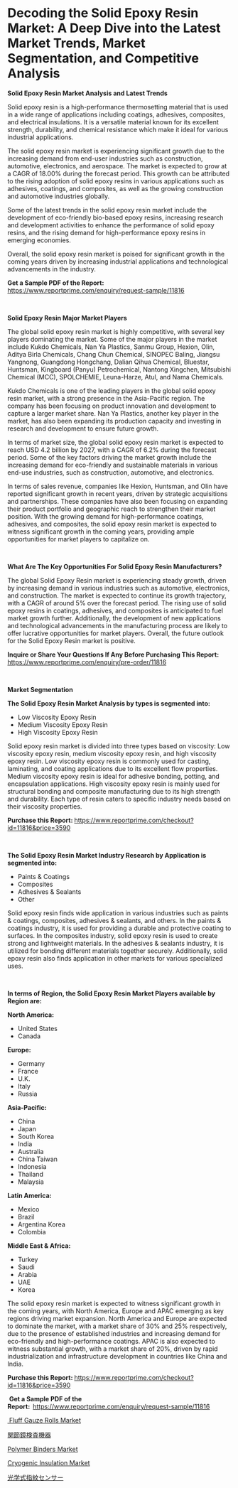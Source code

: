 <p><h1>Decoding the Solid Epoxy Resin Market: A Deep Dive into the Latest Market Trends, Market Segmentation, and Competitive Analysis</h1></p><p><strong>Solid Epoxy Resin Market Analysis and Latest Trends</strong></p>
<p><p>Solid epoxy resin is a high-performance thermosetting material that is used in a wide range of applications including coatings, adhesives, composites, and electrical insulations. It is a versatile material known for its excellent strength, durability, and chemical resistance which make it ideal for various industrial applications.</p><p>The solid epoxy resin market is experiencing significant growth due to the increasing demand from end-user industries such as construction, automotive, electronics, and aerospace. The market is expected to grow at a CAGR of 18.00% during the forecast period. This growth can be attributed to the rising adoption of solid epoxy resins in various applications such as adhesives, coatings, and composites, as well as the growing construction and automotive industries globally.</p><p>Some of the latest trends in the solid epoxy resin market include the development of eco-friendly bio-based epoxy resins, increasing research and development activities to enhance the performance of solid epoxy resins, and the rising demand for high-performance epoxy resins in emerging economies.</p><p>Overall, the solid epoxy resin market is poised for significant growth in the coming years driven by increasing industrial applications and technological advancements in the industry.</p></p>
<p><strong>Get a Sample PDF of the Report:&nbsp;</strong> <a href="https://www.reportprime.com/enquiry/request-sample/11816">https://www.reportprime.com/enquiry/request-sample/11816</a></p>
<p>&nbsp;</p>
<p><strong>Solid Epoxy Resin Major Market Players</strong></p>
<p><p>The global solid epoxy resin market is highly competitive, with several key players dominating the market. Some of the major players in the market include Kukdo Chemicals, Nan Ya Plastics, Sanmu Group, Hexion, Olin, Aditya Birla Chemicals, Chang Chun Chemical, SINOPEC Baling, Jiangsu Yangnong, Guangdong Hongchang, Dalian Qihua Chemical, Bluestar, Huntsman, Kingboard (Panyu) Petrochemical, Nantong Xingchen, Mitsubishi Chemical (MCC), SPOLCHEMIE, Leuna-Harze, Atul, and Nama Chemicals.</p><p>Kukdo Chemicals is one of the leading players in the global solid epoxy resin market, with a strong presence in the Asia-Pacific region. The company has been focusing on product innovation and development to capture a larger market share. Nan Ya Plastics, another key player in the market, has also been expanding its production capacity and investing in research and development to ensure future growth.</p><p>In terms of market size, the global solid epoxy resin market is expected to reach USD 4.2 billion by 2027, with a CAGR of 6.2% during the forecast period. Some of the key factors driving the market growth include the increasing demand for eco-friendly and sustainable materials in various end-use industries, such as construction, automotive, and electronics.</p><p>In terms of sales revenue, companies like Hexion, Huntsman, and Olin have reported significant growth in recent years, driven by strategic acquisitions and partnerships. These companies have also been focusing on expanding their product portfolio and geographic reach to strengthen their market position. With the growing demand for high-performance coatings, adhesives, and composites, the solid epoxy resin market is expected to witness significant growth in the coming years, providing ample opportunities for market players to capitalize on.</p></p>
<p>&nbsp;</p>
<p><strong>What Are The Key Opportunities For Solid Epoxy Resin Manufacturers?</strong></p>
<p><p>The global Solid Epoxy Resin market is experiencing steady growth, driven by increasing demand in various industries such as automotive, electronics, and construction. The market is expected to continue its growth trajectory, with a CAGR of around 5% over the forecast period. The rising use of solid epoxy resins in coatings, adhesives, and composites is anticipated to fuel market growth further. Additionally, the development of new applications and technological advancements in the manufacturing process are likely to offer lucrative opportunities for market players. Overall, the future outlook for the Solid Epoxy Resin market is positive.</p></p>
<p><strong>Inquire or Share Your Questions If Any Before Purchasing This Report:</strong> <a href="https://www.reportprime.com/enquiry/pre-order/11816">https://www.reportprime.com/enquiry/pre-order/11816</a></p>
<p>&nbsp;</p>
<p><strong>Market Segmentation</strong></p>
<p><strong>The Solid Epoxy Resin Market Analysis by types is segmented into:</strong></p>
<p><ul><li>Low Viscosity Epoxy Resin</li><li>Medium Viscosity Epoxy Resin</li><li>High Viscosity Epoxy Resin</li></ul></p>
<p><p>Solid epoxy resin market is divided into three types based on viscosity: Low viscosity epoxy resin, medium viscosity epoxy resin, and high viscosity epoxy resin. Low viscosity epoxy resin is commonly used for casting, laminating, and coating applications due to its excellent flow properties. Medium viscosity epoxy resin is ideal for adhesive bonding, potting, and encapsulation applications. High viscosity epoxy resin is mainly used for structural bonding and composite manufacturing due to its high strength and durability. Each type of resin caters to specific industry needs based on their viscosity properties.</p></p>
<p><strong>Purchase this Report:&nbsp;</strong><a href="https://www.reportprime.com/checkout?id=11816&price=3590">https://www.reportprime.com/checkout?id=11816&price=3590</a></p>
<p>&nbsp;</p>
<p><strong>The Solid Epoxy Resin Market Industry Research by Application is segmented into:</strong></p>
<p><ul><li>Paints & Coatings</li><li>Composites</li><li>Adhesives & Sealants</li><li>Other</li></ul></p>
<p><p>Solid epoxy resin finds wide application in various industries such as paints & coatings, composites, adhesives & sealants, and others. In the paints & coatings industry, it is used for providing a durable and protective coating to surfaces. In the composites industry, solid epoxy resin is used to create strong and lightweight materials. In the adhesives & sealants industry, it is utilized for bonding different materials together securely. Additionally, solid epoxy resin also finds application in other markets for various specialized uses.</p></p>
<p>&nbsp;</p>
<p><strong>In terms of Region, the Solid Epoxy Resin Market Players available by Region are:</strong></p>
<p>
    <p> <strong> North America: </strong>
        <ul>
            <li>United States</li>
            <li>Canada</li>
        </ul>
        </p> 
    <p> <strong> Europe: </strong>
        <ul>
            <li>Germany</li>
            <li>France</li>
            <li>U.K.</li>
            <li>Italy</li>
            <li>Russia</li>
        </ul>
        </p> 
    <p> <strong> Asia-Pacific: </strong>
        <ul>
            <li>China</li>
            <li>Japan</li>
            <li>South Korea</li>
            <li>India</li>
            <li>Australia</li>
            <li>China Taiwan</li>
            <li>Indonesia</li>
            <li>Thailand</li>
            <li>Malaysia</li>
        </ul>
        </p> 
    <p> <strong> Latin America: </strong>
        <ul>
            <li>Mexico</li>
            <li>Brazil</li>
            <li>Argentina Korea</li>
            <li>Colombia</li>
        </ul>
        </p> 
    <p> <strong> Middle East & Africa: </strong>
        <ul>
            <li>Turkey</li>
            <li>Saudi</li>
            <li>Arabia</li>
            <li>UAE</li>
            <li>Korea</li>
        </ul>
    </p>
    </p>
<p><p>The solid epoxy resin market is expected to witness significant growth in the coming years, with North America, Europe and APAC emerging as key regions driving market expansion. North America and Europe are expected to dominate the market, with a market share of 30% and 25% respectively, due to the presence of established industries and increasing demand for eco-friendly and high-performance coatings. APAC is also expected to witness substantial growth, with a market share of 20%, driven by rapid industrialization and infrastructure development in countries like China and India.</p></p>
<p><strong>Purchase this Report: </strong><a href="https://www.reportprime.com/checkout?id=11816&price=3590">https://www.reportprime.com/checkout?id=11816&price=3590</a></p>
<p>&nbsp;<strong>Get a Sample PDF of the Report:&nbsp;&nbsp;</strong><a href="https://www.reportprime.com/enquiry/request-sample/11816">https://www.reportprime.com/enquiry/request-sample/11816</a></p>
<p><strong></strong></p>
<p><p><a href="https://issuu.com/reportprime-2/docs/fluff-gauze-rolls-market-size-2030.pptx"> Fluff Gauze Rolls Market</a></p><p><a href="https://github.com/gfggqjbfys368009/Market-Research-Report-List-1/blob/main/7280206189320.md">関節鏡検査機器</a></p><p><a href="https://github.com/eeaveuhhh/Market-Research-Report-List-1/blob/main/polymer-binders-market.md">Polymer Binders Market</a></p><p><a href="https://github.com/brentleyjimmiealvaradoz4l1rea/Market-Research-Report-List-1/blob/main/cryogenic-insulation-market.md">Cryogenic Insulation Market</a></p><p><a href="https://github.com/qwpelcjko9242629/Market-Research-Report-List-1/blob/main/5547847189319.md">光学式指紋センサー</a></p></p>
